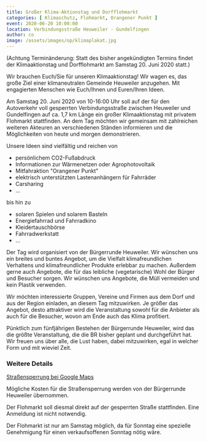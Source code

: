 ```yaml
---
title: Großer Klima-Aktionstag und Dorfflohmarkt
categories: [ Klimaschutz, Flohmarkt, Orangener Punkt ]
event: 2020-06-20 10:00:00
location: Verbindungsstraße Heuweiler - Gundelfingen
author: co
image: /assets/images/op/klimaplakat.jpg
---
```

(Achtung Terminänderung: Statt des bisher angekündigten Termins findet der Klimaaktionstag und Dorfflohmarkt am Samstag 20. Juni 2020 statt.)

Wir brauchen Euch/Sie für unseren Klimaaktionstag! Wir wagen es, das große Ziel einer klimaneutralen Gemeinde Heuweiler anzugehen. Mit engagierten Menschen wie Euch/Ihnen und Euren/Ihren Ideen.

Am Samstag 20. Juni 2020 von 10-16:00 Uhr soll auf der für den Autoverkehr voll gesperrten Verbindungsstraße zwischen Heuweiler und Gundelfingen auf ca. 1,7 km Länge ein großer Klimaaktionstag mit privatem Flohmarkt stattfinden. An dem Tag möchten wir gemeinsam mit zahlreichen weiteren Akteuren an verschiedenen Ständen informieren und die Möglichkeiten von heute und morgen demonstrieren.

Unsere Ideen sind vielfältig und reichen von 

* persönlichem CO2-Fußabdruck
* Informationen zur Wärmenetzen oder Agrophotovoltaik
* Mitfahraktion "Orangener Punkt"
* elektrisch unterstützten Lastenanhängern für Fahrräder
* Carsharing
* ...

bis hin zu

* solaren Spielen und solarem Basteln
* Energiefahrrad und Fahrradkino
* Kleidertauschbörse
* Fahrradwerkstatt
* ...

Der Tag wird organisiert von der Bürgerrunde Heuweiler. Wir wünschen uns ein breites und buntes Angebot, um die Vielfalt klimafreundlichen Verhaltens und klimafreundlicher Produkte erlebbar zu machen. Außerdem gerne auch Angebote, die für das leibliche (vegetarische) Wohl der Bürger und Besucher sorgen. Wir wünschen uns Angebote, die Müll vermeiden und kein Plastik verwenden. 

Wir möchten interessierte Gruppen, Vereine und Firmen aus dem Dorf und aus der Region einladen, an diesem Tag mitzuwirken. Je größer das Angebot, desto attraktiver wird die Veranstaltung sowohl für die Anbieter als auch für die Besucher, wovon am Ende auch das Klima profitiert. 

Pünktlich zum fünfjährigen Bestehen der Bürgerrunde Heuweiler, wird das die größte Veranstaltung, die die BR bisher geplant und durchgeführt hat. Wir freuen uns über alle, die Lust haben, dabei mitzuwirken, egal in welcher Form und mit wieviel Zeit.

### Weitere Details

[Straßensperrung bei Google Maps](https://www.google.de/maps/dir/48.0513294,7.9000865/48.0491644,7.8805781/@48.0531387,7.8889494,16z/data=!4m2!4m1!3e1)

Mögliche Kosten für die Straßensperrung werden von der Bürgerrunde Heuweiler übernommen.

Der Flohmarkt soll diesmal direkt auf der gesperrten Straße stattfinden. Eine Anmeldung ist nicht notwendig. 

Der Flohmarkt ist nur am Samstag möglich, da für Sonntag eine spezielle Genehmigung für einen verkaufsoffenen Sonntag nötig wäre.
